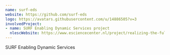 ```yaml
---
name: surf-eds
website: https://github.com/surf-eds
logo: https://avatars.githubusercontent.com/u/14886505?v=3
involvedProject:
- name: SURF Enabling Dynamic Services project
  nlescWebsite: https://www.esciencecenter.nl/project/realizing-the-full-potential-of-the-dutch-e-infrastructure
---
```

SURF Enabling Dynamic Services
